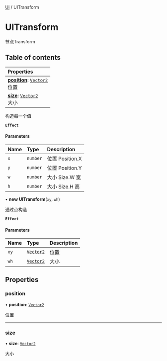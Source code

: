 [Ui](../groups/Core.Ui.md) / UITransform

# UITransform <Badge type="tip" text="Class" /> <Score text="UITransform" />

节点Transform

## Table of contents

| Properties |
| :-----|
| **[position](mw.UITransform.md#position)**: [`Vector2`](mw.Vector2.md) <br> 位置|
| **[size](mw.UITransform.md#size)**: [`Vector2`](mw.Vector2.md) <br> 大小|

构造每一个值

**`Effect`**


#### Parameters

| Name | Type | Description |
| :------ | :------ | :------ |
| `x` | `number` | 位置 Position.X |
| `y` | `number` |  位置 Position.Y |
| `w` | `number` | 大小 Size.W 宽 |
| `h` | `number` | 大小 Size.H 高 |

• **new UITransform**(`xy`, `wh`)

通过点构造

**`Effect`**


#### Parameters

| Name | Type | Description |
| :------ | :------ | :------ |
| `xy` | [`Vector2`](mw.Vector2.md) | 位置 |
| `wh` | [`Vector2`](mw.Vector2.md) | 大小 |

## Properties

### position <Score text="position" /> 

• **position**: [`Vector2`](mw.Vector2.md)

位置

___

### size <Score text="size" /> 

• **size**: [`Vector2`](mw.Vector2.md)

大小
